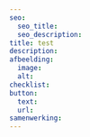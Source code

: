 ```yaml
---
seo:
  seo_title:
  seo_description:
title: test
description:
afbeelding:
  image:
  alt:
checklist:
button:
  text:
  url:
samenwerking:
---
```

